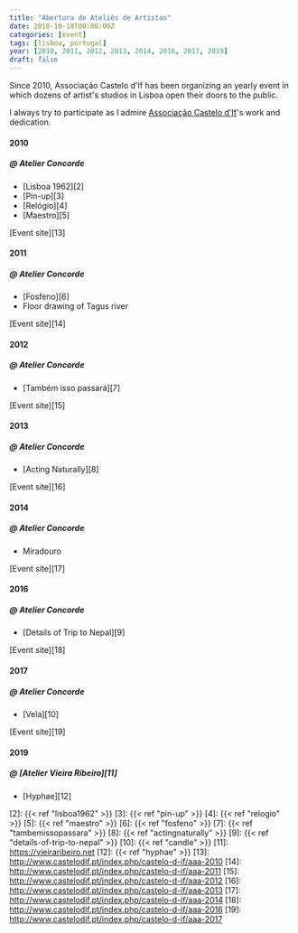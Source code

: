 ```yaml
---
title: "Abertura de Ateliês de Artistas"
date: 2010-10-18T00:00:00Z
categories: [event]
tags: [lisboa, portugal]
year: [2010, 2011, 2012, 2013, 2014, 2016, 2017, 2019]
draft: false
---
```


Since 2010, Associação Castelo d'If has been organizing an yearly event in which dozens of artist's studios in Lisboa open their doors to the public.
<!--more-->

I always try to participate as I admire [Associação Castelo d'If][1]'s work and dedication.

#### 2010

##### @ Atelier Concorde

* [Lisboa 1962][2]
* [Pin-up][3]
* [Relógio][4]
* [Maestro][5]

[Event site][13]
#### 2011

##### @ Atelier Concorde

* [Fosfeno][6]
* Floor drawing of Tagus river

[Event site][14]

#### 2012

##### @ Atelier Concorde

* [Também isso passará][7]

[Event site][15]

#### 2013

##### @ Atelier Concorde

* [Acting Naturally][8]

[Event site][16]

#### 2014

##### @ Atelier Concorde

* Miradouro

[Event site][17]

#### 2016

##### @ Atelier Concorde

* [Details of Trip to Nepal][9]

[Event site][18]

#### 2017

##### @ Atelier Concorde

* [Vela][10]

[Event site][19]

#### 2019

##### @ [Atelier Vieira Ribeiro][11]

* [Hyphae][12]

[1]: http://www.castelodif.pt
[2]: {{< ref "lisboa1962" >}}
[3]: {{< ref "pin-up" >}}
[4]: {{< ref "relogio" >}}
[5]: {{< ref "maestro" >}}
[6]: {{< ref "fosfeno" >}}
[7]: {{< ref "tambemissopassara" >}}
[8]: {{< ref "actingnaturally" >}}
[9]: {{< ref "details-of-trip-to-nepal" >}}
[10]: {{< ref "candle" >}}
[11]: <https://vieiraribeiro.net>
[12]: {{< ref "hyphae" >}}
[13]: <http://www.castelodif.pt/index.php/castelo-d-if/aaa-2010>
[14]: <http://www.castelodif.pt/index.php/castelo-d-if/aaa-2011>
[15]: <http://www.castelodif.pt/index.php/castelo-d-if/aaa-2012>
[16]: <http://www.castelodif.pt/index.php/castelo-d-if/aaa-2013>
[17]: <http://www.castelodif.pt/index.php/castelo-d-if/aaa-2014>
[18]: <http://www.castelodif.pt/index.php/castelo-d-if/aaa-2016>
[19]: <http://www.castelodif.pt/index.php/castelo-d-if/aaa-2017>
